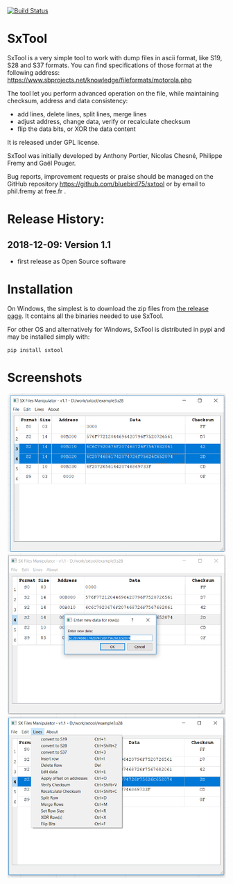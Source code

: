 [![Build Status](https://travis-ci.org/bluebird75/sxtool.svg?branch=master)](https://travis-ci.org/bluebird75/sxtool)

SxTool
======

SxTool is a very simple tool to work with dump files in ascii format, like S19, S28 and S37 formats. You can find
specifications of those format at the following address:
https://www.sbprojects.net/knowledge/fileformats/motorola.php

The tool let you perform advanced operation on the file, while maintaining checksum, address and data consistency:

- add lines, delete lines, split lines, merge lines
- adjust address, change data, verify or recalculate checksum
- flip the data bits, or XOR the data content

It is released under GPL license.

SxTool was initially developed by Anthony Portier, Nicolas Chesné, Philippe Fremy and Gaël Pouger.

Bug reports, improvement requests or praise should be managed on the GitHub
repository https://github.com/bluebird75/sxtool or by email to phil.fremy at free.fr .

Release History:
================

2018-12-09: Version 1.1
-----------------------

- first release as Open Source software

Installation
============
On Windows, the simplest is to download the zip files
from [the release page](https://github.com/bluebird75/sxtool/releases). It contains all the binaries needed to use
SxTool.

For other OS and alternatively for Windows, SxTool is distributed in pypi and may be installed simply with:

    pip install sxtool

Screenshots
===========
![Screenshot1](screenshots/sxtool-screenshot1.png)
![Screenshot2](screenshots/sxtool-screenshot2.png)
![Screenshot3](screenshots/sxtool-screenshot3.png)

